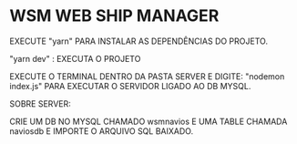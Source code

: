 ﻿# WSM WEB SHIP MANAGER
 

EXECUTE "yarn" PARA INSTALAR AS DEPENDÊNCIAS DO PROJETO.

"yarn dev" : EXECUTA O PROJETO

EXECUTE O TERMINAL DENTRO DA PASTA SERVER E DIGITE: "nodemon index.js" PARA EXECUTAR O SERVIDOR LIGADO AO DB MYSQL.

SOBRE SERVER:

CRIE UM DB NO MYSQL CHAMADO wsmnavios E UMA TABLE CHAMADA naviosdb E IMPORTE O ARQUIVO SQL BAIXADO.
